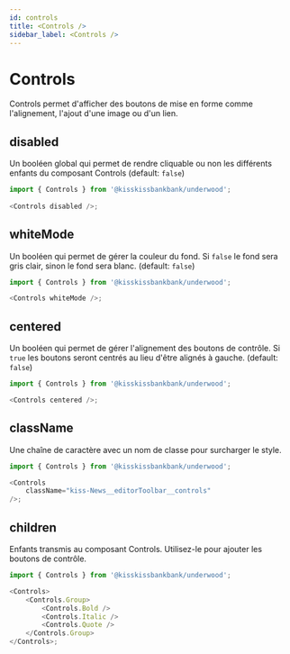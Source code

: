 ```yaml
---
id: controls
title: <Controls />
sidebar_label: <Controls />
---
```

# Controls

Controls permet d'afficher des boutons de mise en forme comme l'alignement, l'ajout d'une image ou d'un lien.


## disabled
Un booléen global qui permet de rendre cliquable ou non les différents enfants du composant Controls (default: `false`)

```javascript
import { Controls } from '@kisskissbankbank/underwood';
 
<Controls disabled />;
```

## whiteMode
Un booléen qui permet de gérer la couleur du fond. Si `false` le fond sera gris clair, sinon le fond sera blanc. (default: `false`)

```javascript
import { Controls } from '@kisskissbankbank/underwood';

<Controls whiteMode />;
```

## centered
Un booléen qui permet de gérer l'alignement des boutons de contrôle. Si `true` les boutons seront centrés au lieu d'être alignés à gauche. (default: `false`)

```javascript
import { Controls } from '@kisskissbankbank/underwood';

<Controls centered />;
```

## className
Une chaîne de caractère avec un nom de classe pour surcharger le style.

```javascript
import { Controls } from '@kisskissbankbank/underwood';

<Controls
    className="kiss-News__editorToolbar__controls"
/>;
```

## children
Enfants transmis au composant Controls. Utilisez-le pour ajouter les boutons de contrôle.

```javascript
import { Controls } from '@kisskissbankbank/underwood';

<Controls>
    <Controls.Group>
        <Controls.Bold />
        <Controls.Italic />
        <Controls.Quote />
    </Controls.Group>
</Controls>;
```